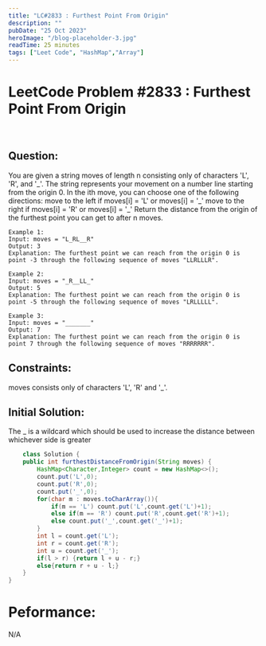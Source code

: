 ```yaml
---
title: "LC#2833 : Furthest Point From Origin"
description: ""
pubDate: "25 Oct 2023"
heroImage: "/blog-placeholder-3.jpg"
readTime: 25 minutes
tags: ["Leet Code", "HashMap","Array"]
---
```


# <b> LeetCode Problem #2833 : Furthest Point From Origin</b>

<br>

## Question: <br/>

<p class="pl-6">
    You are given a string moves of length n consisting only of characters 'L', 'R', and '_'. The string represents your movement on a number line starting from the origin 0.
    In the ith move, you can choose one of the following directions:
    move to the left if moves[i] = 'L' or moves[i] = '_'
    move to the right if moves[i] = 'R' or moves[i] = '_'
    Return the distance from the origin of the furthest point you can get to after n moves.
</p>
<p>

    Example 1:
    Input: moves = "L_RL__R"
    Output: 3
    Explanation: The furthest point we can reach from the origin 0 is point -3 through the following sequence of moves "LLRLLLR".

    Example 2:
    Input: moves = "_R__LL_"
    Output: 5
    Explanation: The furthest point we can reach from the origin 0 is point -5 through the following sequence of moves "LRLLLLL".

    Example 3:
    Input: moves = "_______"
    Output: 7
    Explanation: The furthest point we can reach from the origin 0 is point 7 through the following sequence of moves "RRRRRRR".

</p>

## Constraints: <br/>

<p class="ml-6 bg-slate-300 rounded-md w-fit px-4">
    moves consists only of characters 'L', 'R' and '_'.
</p>

## Initial Solution:

<p class="pl-6">
    The _ is a wildcard which should be used to increase the distance between whichever side is greater
</p>

```java
    class Solution {
    public int furthestDistanceFromOrigin(String moves) {
        HashMap<Character,Integer> count = new HashMap<>();
        count.put('L',0);
        count.put('R',0);
        count.put('_',0);
        for(char m : moves.toCharArray()){
            if(m == 'L') count.put('L',count.get('L')+1);
            else if(m == 'R') count.put('R',count.get('R')+1);
            else count.put('_',count.get('_')+1);
        }
        int l = count.get('L');
        int r = count.get('R');
        int u = count.get('_');
        if(l > r) {return l + u - r;}
        else{return r + u - l;}
    }
}
```

# Peformance:

N/A
